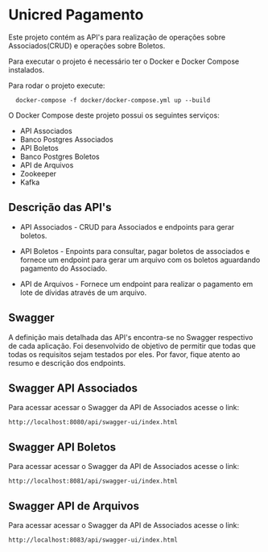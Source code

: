 Unicred Pagamento
==========

Este projeto contém as API's para realização de operações sobre Associados(CRUD) e operações sobre Boletos.
 
Para executar o projeto é necessário ter o Docker e Docker Compose instalados.

Para rodar o projeto execute:
```
  docker-compose -f docker/docker-compose.yml up --build
```

O Docker Compose deste projeto possui os seguintes serviços:
* API Associados
* Banco Postgres Associados
* API Boletos
* Banco Postgres Boletos
* API de Arquivos
* Zookeeper
* Kafka

Descrição das API's
-------------
* API Associados - CRUD para Associados e endpoints para gerar boletos.


* API Boletos - Enpoints para consultar, pagar boletos de associados e fornece um endpoint para gerar um arquivo com
os boletos aguardando pagamento do Associado.


* API de Arquivos - Fornece um endpoint para realizar o pagamento em lote de dívidas através de um arquivo.

Swagger
-------------

A definição mais detalhada das API's encontra-se no Swagger respectivo de cada aplicação. Foi desenvolvido de objetivo
de permitir que todas 
que todas os requisitos sejam testados por eles. Por favor, fique atento ao resumo e descrição dos endpoints.

Swagger API Associados 
-------------

Para acessar acessar o Swagger da API de Associados acesse o link:

```
http://localhost:8080/api/swagger-ui/index.html
```

Swagger API Boletos
-------------

Para acessar acessar o Swagger da API de Associados acesse o link:

```
http://localhost:8081/api/swagger-ui/index.html
```


Swagger API de Arquivos
-------------

Para acessar acessar o Swagger da API de Associados acesse o link:

```
http://localhost:8083/api/swagger-ui/index.html
```